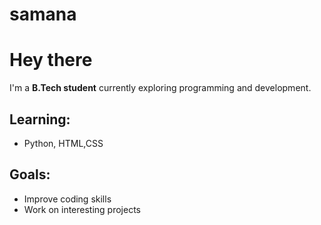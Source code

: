 # samana
# Hey there  

I'm a **B.Tech student** currently exploring programming and development.  

## Learning:
- Python, HTML,CSS 
  


## Goals:
- Improve coding skills  
- Work on interesting projects  


